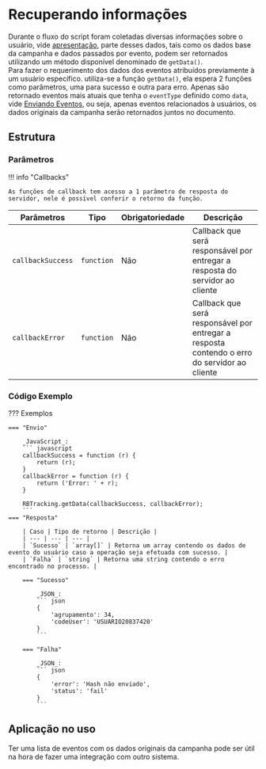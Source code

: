 
# Recuperando informações

Durante o fluxo do script foram coletadas diversas informações sobre o usuário, vide [apresentação](apresentacao.md), parte desses dados, tais como os dados base da campanha e dados passados por evento, podem ser retornados utilizando um método disponível denominado de `getData()`.  
Para fazer o requerimento dos dados dos eventos atribuídos previamente à um usuário específico. utiliza-se a função `getData()`, ela espera 2 funções como parâmetros, uma para sucesso e outra para erro. Apenas são retornado eventos mais atuais que tenha o `eventType` definido como `data`, vide [Enviando Eventos](enviando-eventos.md), ou seja, apenas eventos relacionados à usuários, os dados originais da campanha serão retornados juntos no documento.

## Estrutura

### Parâmetros

!!! info "Callbacks"

    As funções de callback tem acesso a 1 parâmetro de resposta do servidor, nele é possível conferir o retorno da função.

| Parâmetros | Tipo | Obrigatoriedade | Descrição | 
| --- | --- | --- | --- |
| `callbackSuccess` | `function` | Não | Callback que será responsável por entregar a resposta do servidor ao cliente | 
| `callbackError` | `function` | Não | Callback que será responsável por entregar a resposta contendo o erro do  servidor ao cliente | 

### Código Exemplo
??? Exemplos

    === "Envio"

        _JavaScript_:
        ``` javascript
        callbackSuccess = function (r) {
            return (r);
        }
        callbackError = function (r) {
            return ('Error: ' + r);
        }

        RBTracking.getData(callbackSuccess, callbackError);
        ```
    === "Resposta"

        | Caso | Tipo de retorno | Descrição | 
        | --- | --- | --- |
        | `Sucesso` | `array[]` | Retorna um array contendo os dados de evento do usuário caso a operação seja efetuada com sucesso. | 
        | `Falha` | `string` | Retorna uma string contendo o erro encontrado no processo. | 

        === "Sucesso"

            _JSON_:
            ``` json
            {
                'agrupamento': 34,
                'codeUser': 'USUARIO20837420'
            }
            ```

        === "Falha"

            _JSON_:
            ``` json
            {
                'error': 'Hash não enviado',
                'status': 'fail'
            }
            ```

## Aplicação no uso

Ter uma lista de eventos com os dados originais da campanha pode ser útil na hora de fazer uma integração com outro sistema.